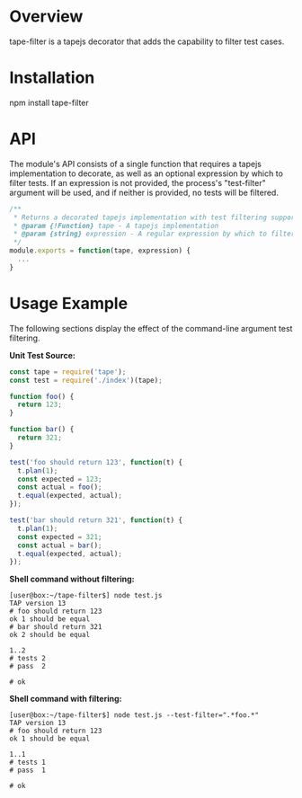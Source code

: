 # Overview
tape-filter is a tapejs decorator that adds the capability to filter test cases.

# Installation
npm install tape-filter

# API

The module's API consists of a single function that requires a tapejs implementation to decorate, as well as an optional expression by which to filter tests.  If an expression is not provided, the process's "test-filter" argument will be used, and if neither is provided, no tests will be filtered.

```javascript
/**
 * Returns a decorated tapejs implementation with test filtering support
 * @param {!Function} tape - A tapejs implementation
 * @param {string} expression - A regular expression by which to filter tests
 */
module.exports = function(tape, expression) {
  ...
}
```

# Usage Example

The following sections display the effect of the command-line argument test filtering.

**Unit Test Source:**
```javascript
const tape = require('tape');
const test = require('./index')(tape);

function foo() {
  return 123;
}

function bar() {
  return 321;
}

test('foo should return 123', function(t) {
  t.plan(1);
  const expected = 123;
  const actual = foo();
  t.equal(expected, actual);
});

test('bar should return 321', function(t) {
  t.plan(1);
  const expected = 321;
  const actual = bar();
  t.equal(expected, actual);
});
```

**Shell command without filtering:**
```shell
[user@box:~/tape-filter$] node test.js 
TAP version 13
# foo should return 123
ok 1 should be equal
# bar should return 321
ok 2 should be equal

1..2
# tests 2
# pass  2

# ok
```

**Shell command with filtering:**
```shell
[user@box:~/tape-filter$] node test.js --test-filter=".*foo.*"
TAP version 13
# foo should return 123
ok 1 should be equal

1..1
# tests 1
# pass  1

# ok
```

